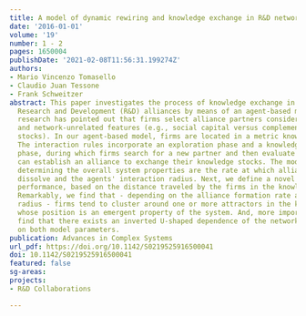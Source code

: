 ```yaml
---
title: A model of dynamic rewiring and knowledge exchange in R&D networks
date: '2016-01-01'
volume: '19'
number: 1 - 2
pages: 1650004
publishDate: '2021-02-08T11:56:31.199274Z'
authors:
- Mario Vincenzo Tomasello
- Claudio Juan Tessone
- Frank Schweitzer
abstract: This paper investigates the process of knowledge exchange in inter-firm
  Research and Development (R&D) alliances by means of an agent-based model. Extant
  research has pointed out that firms select alliance partners considering both network-related
  and network-unrelated features (e.g., social capital versus complementary knowledge
  stocks). In our agent-based model, firms are located in a metric knowledge space.
  The interaction rules incorporate an exploration phase and a knowledge transfer
  phase, during which firms search for a new partner and then evaluate whether they
  can establish an alliance to exchange their knowledge stocks. The model parameters
  determining the overall system properties are the rate at which alliances form and
  dissolve and the agents' interaction radius. Next, we define a novel indicator of
  performance, based on the distance traveled by the firms in the knowledge space.
  Remarkably, we find that - depending on the alliance formation rate and the interaction
  radius - firms tend to cluster around one or more attractors in the knowledge space,
  whose position is an emergent property of the system. And, more importantly, we
  find that there exists an inverted U-shaped dependence of the network performance
  on both model parameters.
publication: Advances in Complex Systems
url_pdf: https://doi.org/10.1142/S0219525916500041
doi: 10.1142/S0219525916500041
featured: false
sg-areas:
projects:
- R&D Collaborations

---
```


